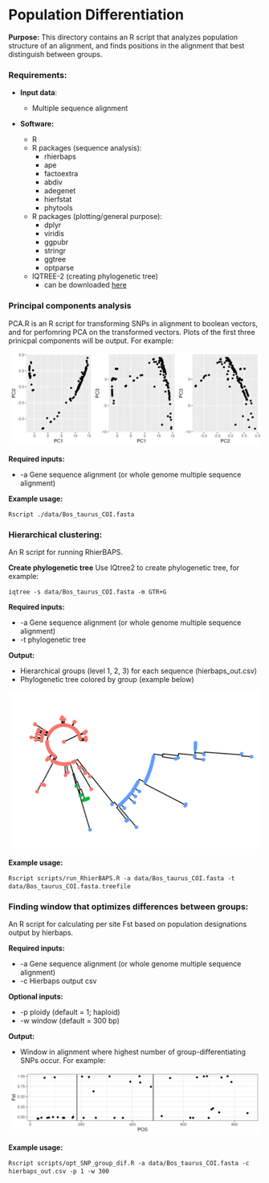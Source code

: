 # Population Differentiation
**Purpose:** This directory contains an R script that analyzes population structure of an alignment, and finds positions in the alignment that best distinguish between groups. 

### Requirements:
* **Input data**:
	* Multiple sequence alignment

* **Software:**
	* R
	* R packages (sequence analysis):
		* rhierbaps
		* ape
		* factoextra
		* abdiv
		* adegenet
		* hierfstat
		* phytools
	* R packages (plotting/general purpose):
		* dplyr
		* viridis
		* ggpubr
		* stringr
		* ggtree
		* optparse
	* IQTREE-2 (creating phylogenetic tree)
		* can be downloaded [here](http://www.iqtree.org/)

### Principal components analysis
PCA.R is an R script for transforming SNPs in alignment to boolean vectors, and for perfomring PCA on the transformed vectors. Plots of the first three prinicpal components will be output. For example:
<p align="center" width="100%">
	<img src="images/PC_plot.png"
     alt="PCA"
     width="500"/>
</p>

**Required inputs:**
* -a Gene sequence alignment (or whole genome multiple sequence alignment)

**Example usage:**
```
Rscript ./data/Bos_taurus_COI.fasta
```


### Hierarchical clustering:
An R script for running RhierBAPS.

**Create phylogenetic tree**
Use IQtree2 to create phylogenetic tree, for example:
```
iqtree -s data/Bos_taurus_COI.fasta -m GTR+G 
```

**Required inputs:**
* -a Gene sequence alignment (or whole genome multiple sequence alignment)
* -t phylogenetic tree

**Output:**
* Hierarchical groups (level 1, 2, 3) for each sequence (hierbaps_out.csv)
* Phylogenetic tree colored by group (example below)

<p align="center" width="100%">
	<img src="images/hb_tree.png"
     alt="hb tree"
     width="500"/>
</p>

**Example usage:**
```
Rscript scripts/run_RhierBAPS.R -a data/Bos_taurus_COI.fasta -t data/Bos_taurus_COI.fasta.treefile
```


### Finding window that optimizes differences between groups:
An R script for calculating per site Fst based on population designations output by hierbaps.


**Required inputs:**
* -a Gene sequence alignment (or whole genome multiple sequence alignment)
* -c Hierbaps output csv

**Optional inputs:**
* -p ploidy (default = 1; haploid)
* -w window (default = 300 bp)

**Output:**
* Window in alignment where highest number of group-differentiating SNPs occur. For example:

<p align="center" width="100%">
	<img src="images/fst_window.png"
     alt="per locus Fst"
     width="500"/>
</p>

**Example usage:**
```
Rscript scripts/opt_SNP_group_dif.R -a data/Bos_taurus_COI.fasta -c hierbaps_out.csv -p 1 -w 300
```



